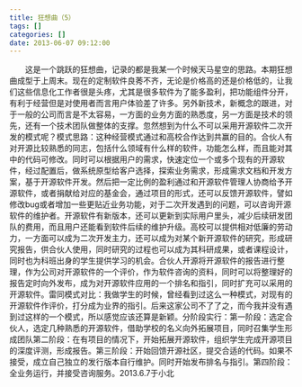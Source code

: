 ```yaml
---
title: 狂想曲（5）
tags: []
categories: []
date: 2013-06-07 09:12:00 
---
```



&emsp;&emsp;这是一个跳跃的狂想曲，记录的都是我某一个时候天马星空的思路。本期狂想曲成型于上周末。现在的定制软件良莠不齐，无论是价格高的还是价格低的，让我们这些信息化工作者很是头疼，尤其是很多软件为了能多盈利，把功能组件分开，有利于经营但是对使用者而言用户体验差了许多。另外新技术，新概念的跟进，对于一般的公司而言是不太容易，一方面的业务方面的熟悉度，另一方面是技术的领先，还有一个技术团队做整体的支撑。忽然想到为什么不可以采用开源软件二次开发的模式呢？模式思路：这种经营模式通过和高校合作达到共赢的目的。合伙人有对开源比较熟悉的同志，包括什么领域有什么样的软件，功能怎么样，而且能对其中的代码可修改。同时可以根据用户的需求，快速定位一个或多个现有的开源软件，经过配置后，做系统原型给客户选择，探索业务需求，形成需求文档和开发方案，基于开源软件开发。然后把一定比例的盈利通过和开源软件管理人协商给予开源软件，或者捐献给对应的基金会，通过项目的形式，还可以反馈开源软件，譬如修改bug或者增加一些更贴近业务功能，对于二次开发遇到的问题，可以咨询开源软件的维护者。开源软件有新版本，还可以更新到实际用户里头，减少后续研发团队的费用，而且用户还能看到软件后续的维护升级。高校可以提供相对低廉的劳动力，一方面可以成为二次开发主力，还可以成为对某个新开源软件的研究，形成研究报告，供合伙人使用，同时研究的过程也可以成为其科研成果，或者课程设计，同时也为科班出身的学生提供学习的机会。合伙人开源将开源软件的报告进行整理，作为公司对开源软件的一个评价，作为软件咨询的资料，同时可以将整理好的报告定时向外发布，成为对开源软件应用的一个排名和指引，同时扩充可以采用的开源软件。雷同模式对比：我做学生的时候，曾经看到过这么一种模式，对现有的开源软件作评价，打分成为业界的指引。后来这家公司不了了之，而今我并没有遇到过这样的一个模式，所以感觉应该还算是新颖。分阶段实行：第一阶段：选定合伙人，选定几种熟悉的开源软件，借助学校的名义向外拓展项目，同时召集学生形成团队第二阶段：在有项目的情况下，开始拓展开源软件，组织学生完成开源项目的深度评测，形成报告。第三阶段：开始回馈开源社区，提交合适的代码。如果不接受，成立自己独立的发行版本自行维护。同时开始发布排名与指引。第四阶段：全业务运行，并接受咨询服务。2013.6.7于小北